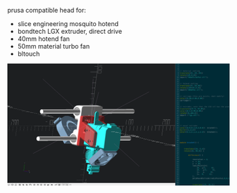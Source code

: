 prusa compatible head for:

- slice engineering mosquito hotend
- bondtech LGX extruder, direct drive
- 40mm hotend fan
- 50mm material turbo fan
- bltouch


![screenshot](screenshot.png?raw=true)

